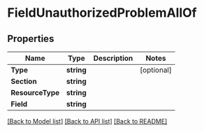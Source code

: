 # FieldUnauthorizedProblemAllOf

## Properties

Name | Type | Description | Notes
------------ | ------------- | ------------- | -------------
**Type** | **string** |  | [optional] 
**Section** | **string** |  | 
**ResourceType** | **string** |  | 
**Field** | **string** |  | 

[[Back to Model list]](../README.md#documentation-for-models) [[Back to API list]](../README.md#documentation-for-api-endpoints) [[Back to README]](../README.md)


